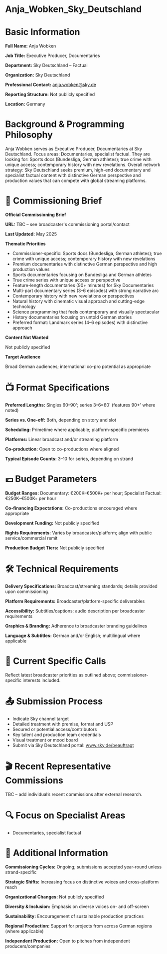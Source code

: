 # Anja_Wobken_Sky_Deutschland

# Basic Information

**Full Name:** Anja Wobken

**Job Title:** Executive Producer, Documentaries

**Department:** Sky Deutschland – Factual

**Organization:** Sky Deutschland

**Professional Contact:** anja.wobken@sky.de

**Reporting Structure:** Not publicly specified

**Location:** Germany

# Background & Programming Philosophy

Anja Wobken serves as Executive Producer, Documentaries at Sky Deutschland. Focus areas: Documentaries, specialist factual. They are looking for: Sports docs (Bundesliga, German athletes); true crime with unique access; contemporary history with new revelations. Overall network strategy: Sky Deutschland seeks premium, high-end documentary and specialist factual content with distinctive German perspective and production values that can compete with global streaming platforms.

# 📄 Commissioning Brief

**Official Commissioning Brief**

**URL:** TBC – see broadcaster's commissioning portal/contact

**Last Updated:** May 2025

**Thematic Priorities**

- Commissioner-specific: Sports docs (Bundesliga, German athletes); true crime with unique access; contemporary history with new revelations
- Premium documentaries with distinctive German perspective and high production values
- Sports documentaries focusing on Bundesliga and German athletes
- True crime series with unique access or perspective
- Feature-length documentaries (90+ minutes) for Sky Documentaries
- Multi-part documentary series (3–6 episodes) with strong narrative arc
- Contemporary history with new revelations or perspectives
- Natural history with cinematic visual approach and cutting-edge technology
- Science programming that feels contemporary and visually spectacular
- History documentaries focusing on untold German stories
- Preferred format: Landmark series (4–6 episodes) with distinctive approach

**Content Not Wanted**

Not publicly specified

**Target Audience**

Broad German audiences; international co-pro potential as appropriate

# 📺 Format Specifications

**Preferred Lengths:** Singles 60–90'; series 3–6×60' (features 90+' where noted)

**Series vs. One-off:** Both, depending on story and slot

**Scheduling:** Primetime where applicable; platform-specific premieres

**Platforms:** Linear broadcast and/or streaming platform

**Co-production:** Open to co-productions where aligned

**Typical Episode Counts:** 3–10 for series, depending on strand

# 💷 Budget Parameters

**Budget Ranges:** Documentary: €200K–€500K+ per hour; Specialist Factual: €250K–€500K+ per hour

**Co-financing Expectations:** Co-productions encouraged where appropriate

**Development Funding:** Not publicly specified

**Rights Requirements:** Varies by broadcaster/platform; align with public service/commercial remit

**Production Budget Tiers:** Not publicly specified

# 🛠️ Technical Requirements

**Delivery Specifications:** Broadcast/streaming standards; details provided upon commissioning

**Platform Requirements:** Broadcaster/platform-specific deliverables

**Accessibility:** Subtitles/captions; audio description per broadcaster requirements

**Graphics & Branding:** Adherence to broadcaster branding guidelines

**Language & Subtitles:** German and/or English; multilingual where applicable

# 📢 Current Specific Calls

Reflect latest broadcaster priorities as outlined above; commissioner-specific interests included.

# 📤 Submission Process

- Indicate Sky channel target
- Detailed treatment with premise, format and USP
- Secured or potential access/contributors
- Key talent and production team credentials
- Visual treatment or mood board
- Submit via Sky Deutschland portal: www.sky.de/beauftragt

# 🎬 Recent Representative Commissions

TBC – add individual’s recent commissions after external research.

# 🔍 Focus on Specialist Areas

- Documentaries, specialist factual

# 📅 Additional Information

**Commissioning Cycles:** Ongoing; submissions accepted year-round unless strand-specific

**Strategic Shifts:** Increasing focus on distinctive voices and cross-platform reach

**Organizational Changes:** Not publicly specified

**Diversity & Inclusion:** Emphasis on diverse voices on- and off-screen

**Sustainability:** Encouragement of sustainable production practices

**Regional Production:** Support for projects from across German regions (where applicable)

**Independent Production:** Open to pitches from independent producers/companies